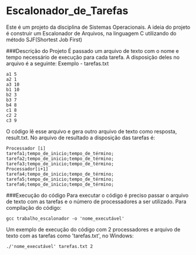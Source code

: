 # Escalonador_de_Tarefas
Este é um projeto da disciplina de Sistemas Operacionais. 
A ideia do projeto é construir um Escalonador de Arquivos, na linguagem C utilizando do método SJF(Shortest Job First)

###Descrição do Projeto
É passado um arquivo de texto com o nome e tempo necessário de execução para cada tarefa. 
A disposição deles no arquivo é a seguinte: 
Exemplo - tarefas.txt
```
a1 5
a2 1
a3 10
b1 10
b2 3
b3 7
b4 8
c1 8
c2 2
c3 9
```
O código lê esse arquivo e gera outro arquivo de texto como resposta, result.txt.
No arquivo de resultado a disposição das tarefas é:
```
Processador [i]
tarefa1;tempo_de_inicio;tempo_de_término;
tarefa2;tempo_de_inicio;tempo_de_término;
tarefa3;tempo_de_inicio;tempo_de_término;
Processador[i+1]
tarefa4;tempo_de_inicio;tempo_de_término;
tarefa5;tempo_de_inicio;tempo_de_término;
tarefa6;tempo_de_inicio;tempo_de_término;
```
###Execução do código
Para executar o código é preciso passar o arquivo de texto com as tarefas e o número de processadores a ser utilizado.
Para compilação do código:
```
gcc trabalho_escalonador -o 'nome_executável'
```
Um exemplo de execução do código com 2 processadores e arquivo de texto com as tarefas como 'tarefas.txt', no Windows:
```
./'nome_executável' tarefas.txt 2
```
